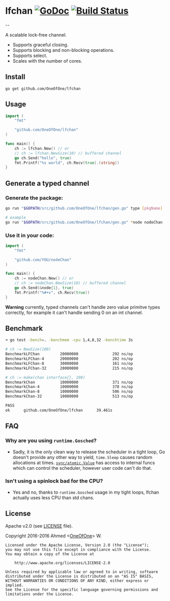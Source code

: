 # lfchan [![GoDoc](http://godoc.org/github.com/OneOfOne/lfchan?status.svg)](http://godoc.org/github.com/OneOfOne/lfchan) [![Build Status](https://travis-ci.org/OneOfOne/lfchan.svg?branch=master)](https://travis-ci.org/OneOfOne/lfchan)
--

A scalable lock-free channel.

- Supports graceful closing.
- Supports blocking and non-blocking operations.
- Supports select.
- Scales with the number of cores.

## Install

	go get github.com/OneOfOne/lfchan

## Usage

```go
import (
	"fmt"

	"github.com/OneOfOne/lfchan"
)

func main() {
	ch := lfchan.New() // or
	// ch := lfchan.NewSize(10) // buffered channel
	go ch.Send("hello", true)
	fmt.Printf("%s world", ch.Recv(true).(string))
}
```

## Generate a typed channel

### Generate the package:
``` bash
go run "$GOPATH/src/github.com/OneOfOne/lfchan/gen.go" type [pkgName]

# example
go run "$GOPATH/src/github.com/OneOfOne/lfchan/gen.go" *node nodeChan

```

### Use it in your code:

```go
import (
	"fmt"

	"github.com/YOU/nodeChan"
)

func main() {
	ch := nodeChan.New() // or
	// ch := nodeChan.NewSize(10) // buffered channel
	go ch.Send(&node{1}, true)
	fmt.Printf("%#+v", ch.Recv(true))
}

```

**Warning** currently, typed channels can't handle zero value primitve types correctly,
for example it can't handle sending 0 on an int channel.

## Benchmark
```bash
➜ go test -bench=. -benchmem -cpu 1,4,8,32 -benchtime 3s

# ch := NewSize(100)
BenchmarkLFChan         20000000               292 ns/op               8 B/op          1 allocs/op
BenchmarkLFChan-4       20000000               202 ns/op               8 B/op          1 allocs/op
BenchmarkLFChan-8       30000000               161 ns/op               8 B/op          1 allocs/op
BenchmarkLFChan-32      20000000               215 ns/op               8 B/op          1 allocs/op

# ch := make(chan interface{}, 100)
BenchmarkChan           10000000               371 ns/op               8 B/op          1 allocs/op
BenchmarkChan-4         10000000               378 ns/op               8 B/op          1 allocs/op
BenchmarkChan-8         10000000               506 ns/op               8 B/op          1 allocs/op
BenchmarkChan-32        10000000               513 ns/op               8 B/op          1 allocs/op

PASS
ok      github.com/OneOfOne/lfchan      39.461s
```

## FAQ
### Why are you using `runtime.Gosched`?

- Sadly, it is the only clean way to release the scheduler in a tight loop, Go doesn't provide any other way to yield,
`time.Sleep` causes random allocations at times.
[`sync/atomic.Value`](https://github.com/golang/go/blob/master/src/sync/atomic/value.go#L57) has access to internal
funcs which can control the scheduler, however user code can't do that.

### Isn't using a spinlock bad for the CPU?

- Yes and no, thanks to `runtime.Gosched` usage in my tight loops, lfchan actually uses less CPU than std chans.

## License

Apache v2.0 (see [LICENSE](https://github.com/OneOfOne/lfchan/blob/master/LICENSE) file).

Copyright 2016-2016 Ahmed <[OneOfOne](https://github.com/OneOfOne/)> W.

	Licensed under the Apache License, Version 2.0 (the "License");
	you may not use this file except in compliance with the License.
	You may obtain a copy of the License at

		http://www.apache.org/licenses/LICENSE-2.0

	Unless required by applicable law or agreed to in writing, software
	distributed under the License is distributed on an "AS IS" BASIS,
	WITHOUT WARRANTIES OR CONDITIONS OF ANY KIND, either express or implied.
	See the License for the specific language governing permissions and
	limitations under the License.
